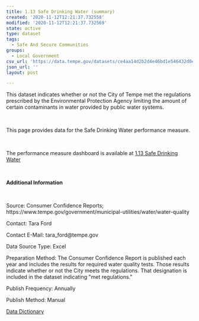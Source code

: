 ```yaml
---
title: 1.13 Safe Drinking Water (summary)
created: '2020-11-12T12:21:37.732558'
modified: '2020-11-12T12:21:37.732569'
state: active
type: dataset
tags:
  - Safe And Secure Communities
groups:
  - Local Government
csv_url: 'https://data.tempe.gov/datasets/ce4aa14d2b2d4e46bd1e546432d0e0f4_0.csv'
json_url: ''
layout: post

---
```

<p>This dataset indicates whether or not the City of Tempe met the regulations prescribed by the Environmental Protection Agency limiting the amount of certain contaminants in water provided by public water systems.</p><p><br /></p><p>This page provides data for the Safe Drinking Water performance measure. </p><p><br /></p><p>The performance measure dashboard is available at <a href='https://safe-and-secure-communities-tempegov.hub.arcgis.com/pages/safe-drinking-water' rel='nofollow ugc' target='_blank'>1.13 Safe Drinking Water</a></p><p><br /></p><p><b>Additional Information</b></p><p><br /></p><p>Source: Consumer Confidence Reports; https://www.tempe.gov/government/municipal-utilities/water/water-quality</p><p>Contact: Tara Ford</p><p>Contact E-Mail: tara_ford@tempe.gov</p><p>Data Source Type: Excel</p><p>Preparation Method: The Consumer Confidence Report is published each year and includes the results for required water quality tests. Those results indicate whether or not the City meets the regulations. That designation is included in the dataset indicating &quot;met regulations.&quot;</p><p>Publish Frequency: Annually</p><p>Publish Method: Manual</p><p><a href='https://gis.tempe.gov/design/data-dictionary/1.13%20Safe%20Drinking%20Water%20(summary)/' rel='nofollow ugc' target='_blank'>Data Dictionary</a><br /></p>
